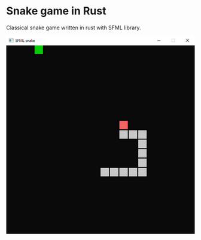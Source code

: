 # Snake game in Rust

Classical snake game written in rust with SFML library.

![Game screenshot](assets/game_screenshot.png)